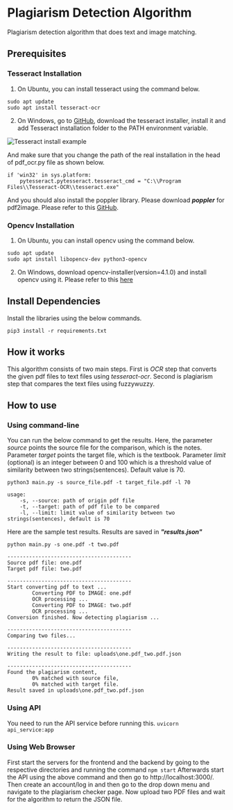 # Plagiarism Detection Algorithm

Plagiarism detection algorithm that does text and image matching.

## Prerequisites

### Tesseract Installation

1. On Ubuntu, you can install tesseract using the command below.

```
sudo apt update
sudo apt install tesseract-ocr
```

2. On Windows, go to [GitHub](https://github.com/UB-Mannheim/tesseract/wiki), download the tesseract installer, install it and add Tesseract installation folder to the PATH environment variable.

![Tesseract install example](tesseract_set.png)

And make sure that you change the path of the real installation in the head of pdf_ocr.py file as shown below.

```
if 'win32' in sys.platform:
    pytesseract.pytesseract.tesseract_cmd = "C:\\Program Files\\Tesseract-OCR\\tesseract.exe"
```

And you should also install the poppler library. Please download **_poppler_** for pdf2image. Please refer to this [GitHub](https://github.com/Belval/pdf2image).

### Opencv Installation

1. On Ubuntu, you can install opencv using the command below.

```commandline
sudo apt update
sudo apt install libopencv-dev python3-opencv
```

2. On Windows, download opencv-installer(version=4.1.0) and install opencv using it. Please refer to this [here](https://learnopencv.com/install-opencv-on-windows/)

## Install Dependencies

Install the libraries using the below commands.

```
pip3 install -r requirements.txt
```

## How it works

This algorithm consists of two main steps.
First is _OCR_ step that converts the given pdf files to text files using _tesseract-ocr_.
Second is plagiarism step that compares the text files using fuzzywuzzy.

## How to use

### Using command-line

You can run the below command to get the results.
Here, the parameter _source_ points the source file for the comparison, which is the notes.
Parameter _target_ points the target file, which is the textbook.
Parameter _limit_ (optional) is an integer between 0 and 100 which is a threshold value of similarity between two strings(sentences). Default value is 70.

```
python3 main.py -s source_file.pdf -t target_file.pdf -l 70

usage:
    -s, --source: path of origin pdf file
    -t, --target: path of pdf file to be compared
    -l, --limit: limit value of similarity between two strings(sentences), default is 70
```

Here are the sample test results. Results are saved in **_"results.json"_**

```
python main.py -s one.pdf -t two.pdf

----------------------------------------
Source pdf file: one.pdf
Target pdf file: two.pdf

----------------------------------------
Start converting pdf to text ...
        Converting PDF to IMAGE: one.pdf
        OCR processing ...
        Converting PDF to IMAGE: two.pdf
        OCR processing ...
Conversion finished. Now detecting plagiarism ...

----------------------------------------
Comparing two files...

----------------------------------------
Writing the result to file: uploads\one.pdf_two.pdf.json

----------------------------------------
Found the plagiarism content,
        0% matched with source file,
        0% matched with target file.
Result saved in uploads\one.pdf_two.pdf.json
```

### Using API

You need to run the API service before running this.
`uvicorn api_service:app`

### Using Web Browser

First start the servers for the frontend and the backend by going to the respective directories and running the command `npm start`
Afterwards start the API using the above command and then go to http://localhost:3000/. Then create an account/log in and then go to the
drop down menu and navigate to the plagiarism checker page. Now upload two PDF files and wait for the algorithm to return the JSON file.
